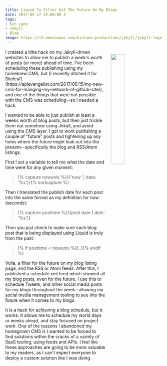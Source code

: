 ```yaml
---
title: Liquid To Filter Out The Future On My Blogs
date: 2017-05-17 15:00:00 Z
tags:
- Kin Lane
- Jekyll
- Blog
image: https://s3.amazonaws.com/kinlane-productions/jekyll/jekyll-logo.png
---
```


<p><img style="padding: 15px;" src="https://s3.amazonaws.com/kinlane-productions/jekyll/jekyll-logo.png" align="right" width="30%" /></p>
I created a little hack on my Jekyll-driven websites to allow me to publish a week's worth of posts (or more) ahead of time. I've been scheduling these publishing using my homebrew CMS, but [I recently ditched it for Siteleaf](https://apievangelist.com/2017/05/15/my-new-cms-for-manging-my-network-of-github-site/), and one of the things that were not possible with the CMS was scheduling--so I needed a hack.

I wanted to be able to just publish at least a weeks worth of blog posts, but then just trickle them out somehow using Jekyll, and avoid using the CMS layer. I got to work publishing a couple of "future" posts and tightening up any holes where the future might leak out into the present--specifically the blog and RSS/Atom listings.

First I set a variable to tell me what the date and time were for any given moment:

> {% capture nowunix %}{{&#x27;now&#x27; | date: &#x27;%s&#x27;}}{% endcapture %}

Then I translated the publish date for each post into the same format as my definition for now (seconds):

> {% capture posttime %}{{post.date | date: &#x27;%s&#x27;}}

Then you just check to make sure each blog post that is being displayed using Liquid is truly from the past:

> {% if posttime &#x3C; nowunix %}[..]{% endif %}

Voila, a filter for the future on my blog listing page, and the RSS or Atom feeds. After this, I published a schedule.xml feed which showed all my blog posts, even for the future. I use this to schedule Tweets, and other social media posts for my blogs throughout the week--allowing my social media management tooling to see into the future when it comes to my blogs.

It is a hack for achieving a blog schedule, but it works. It allows me to schedule my world days or weeks ahead, and stay focused on project work. One of the reasons I abandoned my homegrown CMS is I wanted to be forced to find solutions within the cracks of a variety of SaaS tooling, using feeds and APIs. I feel like these approaches are going to be more valuable to my readers, as I can't expect everyone to deploy a custom solution like I was doing.


